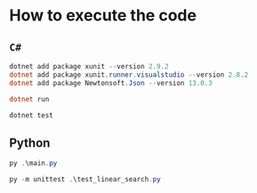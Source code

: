 # How to execute the code

## `C#`

```powershell
dotnet add package xunit --version 2.9.2
dotnet add package xunit.runner.visualstudio --version 2.8.2
dotnet add package Newtonsoft.Json --version 13.0.3

dotnet run

dotnet test
```

## Python

```powershell
py .\main.py

py -m unittest .\test_linear_search.py
```
